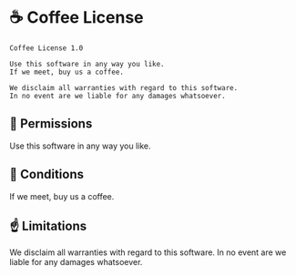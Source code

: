 # ☕ Coffee License

```
Coffee License 1.0

Use this software in any way you like.
If we meet, buy us a coffee.

We disclaim all warranties with regard to this software.
In no event are we liable for any damages whatsoever.
```

## 🫴 Permissions

Use this software in any way you like.

## 🤝 Conditions

If we meet, buy us a coffee.  

## ☝️ Limitations

We disclaim all warranties with regard to this software. In no event are we liable for any damages whatsoever.  
